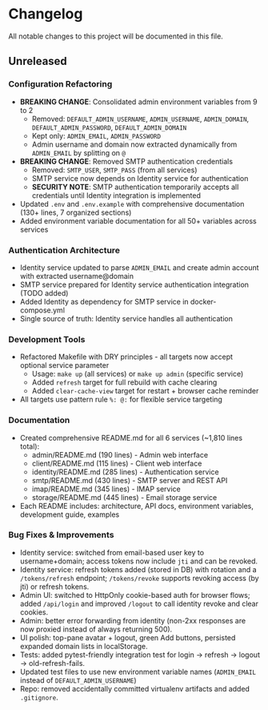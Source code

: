 # Changelog

All notable changes to this project will be documented in this file.

## Unreleased

### Configuration Refactoring

- **BREAKING CHANGE**: Consolidated admin environment variables from 9 to 2
  - Removed: `DEFAULT_ADMIN_USERNAME`, `ADMIN_USERNAME`, `ADMIN_DOMAIN`, `DEFAULT_ADMIN_PASSWORD`, `DEFAULT_ADMIN_DOMAIN`
  - Kept only: `ADMIN_EMAIL`, `ADMIN_PASSWORD`
  - Admin username and domain now extracted dynamically from `ADMIN_EMAIL` by splitting on `@`
- **BREAKING CHANGE**: Removed SMTP authentication credentials
  - Removed: `SMTP_USER`, `SMTP_PASS` (from all services)
  - SMTP service now depends on Identity service for authentication
  - **SECURITY NOTE**: SMTP authentication temporarily accepts all credentials until Identity integration is implemented
- Updated `.env` and `.env.example` with comprehensive documentation (130+ lines, 7 organized sections)
- Added environment variable documentation for all 50+ variables across services

### Authentication Architecture

- Identity service updated to parse `ADMIN_EMAIL` and create admin account with extracted username@domain
- SMTP service prepared for Identity service authentication integration (TODO added)
- Added Identity as dependency for SMTP service in docker-compose.yml
- Single source of truth: Identity service handles all authentication

### Development Tools

- Refactored Makefile with DRY principles - all targets now accept optional service parameter
  - Usage: `make up` (all services) or `make up admin` (specific service)
  - Added `refresh` target for full rebuild with cache clearing
  - Added `clear-cache-view` target for restart + browser cache reminder
- All targets use pattern rule `%: @:` for flexible service targeting

### Documentation

- Created comprehensive README.md for all 6 services (~1,810 lines total):
  - admin/README.md (190 lines) - Admin web interface
  - client/README.md (115 lines) - Client web interface  
  - identity/README.md (285 lines) - Authentication service
  - smtp/README.md (430 lines) - SMTP server and REST API
  - imap/README.md (345 lines) - IMAP service
  - storage/README.md (445 lines) - Email storage service
- Each README includes: architecture, API docs, environment variables, development guide, examples

### Bug Fixes & Improvements

- Identity service: switched from email-based user key to username+domain; access tokens now include `jti` and can be revoked.
- Identity service: refresh tokens added (stored in DB) with rotation and a `/tokens/refresh` endpoint; `/tokens/revoke` supports revoking access (by jti) or refresh tokens.
- Admin UI: switched to HttpOnly cookie-based auth for browser flows; added `/api/login` and improved `/logout` to call identity revoke and clear cookies.
- Admin: better error forwarding from identity (non-2xx responses are now proxied instead of always returning 500).
- UI polish: top-pane avatar + logout, green Add buttons, persisted expanded domain lists in localStorage.
- Tests: added pytest-friendly integration test for login -> refresh -> logout -> old-refresh-fails.
- Updated test files to use new environment variable names (`ADMIN_EMAIL` instead of `DEFAULT_ADMIN_USERNAME`)
- Repo: removed accidentally committed virtualenv artifacts and added `.gitignore`.

